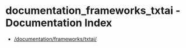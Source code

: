 # documentation_frameworks_txtai - Documentation Index

- [/documentation/frameworks/txtai/](./_documentation_frameworks_txtai_.md)
